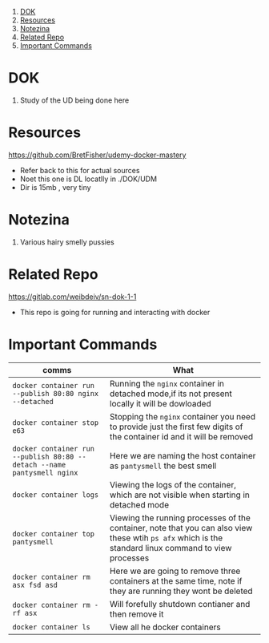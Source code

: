 1. [DOK](#dok)
2. [Resources](#resources)
3. [Notezina](#notezina)
4. [Related Repo](#related-repo)
5. [Important Commands](#important-commands)

# DOK

1. Study of the UD being done here

# Resources

https://github.com/BretFisher/udemy-docker-mastery

- Refer back to this for actual sources
- Noet this one is DL locatlly in ./DOK/UDM
- Dir is 15mb , very tiny

# Notezina

1. Various hairy smelly pussies

# Related Repo

https://gitlab.com/weibdeiv/sn-dok-1-1

- This repo is going for running and interacting with docker

# Important Commands 

comms | What 
--- | --- 
`docker container run --publish 80:80 nginx --detached` | Running the `nginx` container in detached mode,if its not present locally it will be dowloaded 
`docker container stop e63` | Stopping the `nginx` container you need to provide just the first few digits of the container id and it will be removed
`docker container run --publish 80:80 --detach --name pantysmell nginx` | Here we are naming the host container as `pantysmell` the best smell
`docker container logs` | Viewing the logs of the container, which are not visible when starting in detached mode
`docker container top pantysmell` | Viewing the running processes of the container, note that you can also view these wtih `ps afx` which is the standard linux command to view processes
`docker container rm asx fsd asd` | Here we are going to remove three containers at the same time, note if they are running they wont be deleted 
`docker container rm -rf asx` | Will forefully shutdown contianer and then remove it
`docker container ls` | View all he docker containers
